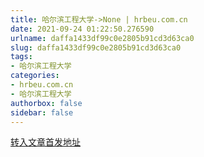 ```yaml
---
title: 哈尔滨工程大学->None | hrbeu.com.cn
date: 2021-09-24 01:22:50.276590
urlname: daffa1433df99c0e2805b91cd3d63ca0
slug: daffa1433df99c0e2805b91cd3d63ca0
tags: 
- 哈尔滨工程大学
categories:
- hrbeu.com.cn
- 哈尔滨工程大学
authorbox: false
sidebar: false
---
```





[转入文章首发地址](https://mp.weixin.qq.com/s/2c0LxEbVjDydGuO5PRTehw)